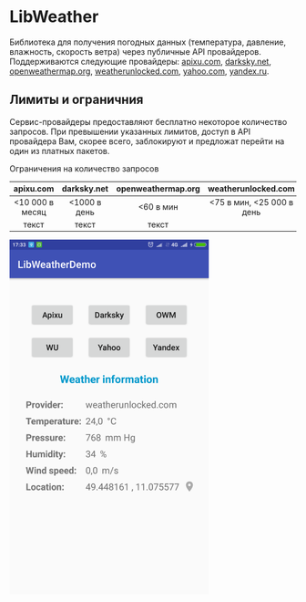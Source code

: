 # LibWeather
Библиотека для получения погодных данных (температура, давление, влажность, скорость ветра) через публичные API провайдеров. Поддерживаются следующие провайдеры: [apixu.com](http://apixu.com), [darksky.net](http://darksky.net), [openweathermap.org](http://openweathermap.org), [weatherunlocked.com](http://weatherunlocked.com), [yahoo.com](https://developer.yahoo.com/weather/), [yandex.ru](https://yandex.ru/pogoda/).

## Лимиты и ограничния

Сервис-провайдеры предоставляют бесплатно некоторое количество запросов. При превышении указанных лимитов, доступ в API провайдера Вам, скорее всего, заблокируют и предложат перейти на один из платных пакетов. 

Ограничения на количество запросов

| apixu.com | darksky.net | openweathermap.org | weatherunlocked.com | yahoo.com | yandex.ru |
|:---------------:|:---------:|:----------------:|:----------------:|:----------------:|:----------------:|
| <10 000 в месяц | <1000 в день | <60 в мин | <75 в мин, <25 000 в день | <2000 в день | <50 в день |
| текст | текст | текст |

<img src="https://github.com/dgaenko/LibWeatherDemo/blob/master/sample/screenshot/main.png" width="350"/>

